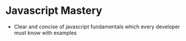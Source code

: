 # Javascript Mastery
 - Clear and concise of javascript fundamentals which every developer must know with examples
